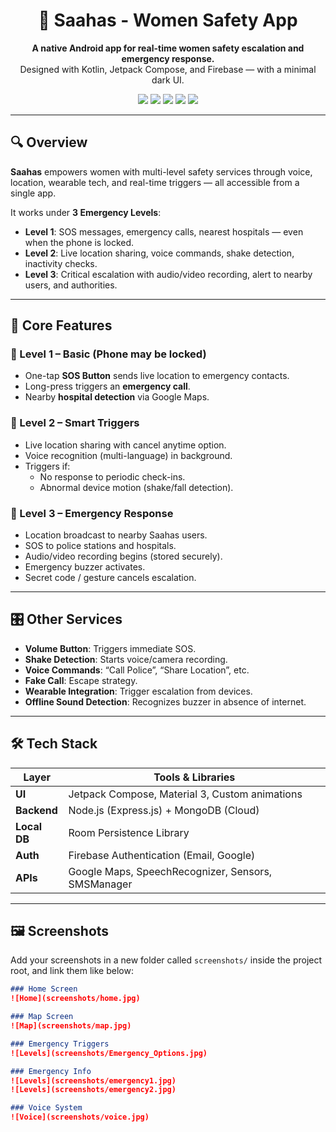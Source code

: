 <h1 align="center">🚨 Saahas - Women Safety App</h1>

<p align="center">
  <b>A native Android app for real-time women safety escalation and emergency response.</b><br>
  Designed with Kotlin, Jetpack Compose, and Firebase — with a minimal dark UI.
</p>

<p align="center">
  <img src="https://img.shields.io/badge/Built%20With-Kotlin-blueviolet?style=flat-square&logo=kotlin" />
  <img src="https://img.shields.io/badge/UI-Jetpack%20Compose-34a853?style=flat-square&logo=android" />
  <img src="https://img.shields.io/badge/Backend-Node.js%20%26%20MongoDB-green?style=flat-square&logo=node.js" />
  <img src="https://img.shields.io/badge/Database-Room" />
  <img src="https://img.shields.io/badge/Auth-Firebase-orange?style=flat-square&logo=firebase" />
</p>

---

## 🔍 Overview

**Saahas** empowers women with multi-level safety services through voice, location, wearable tech, and real-time triggers — all accessible from a single app.

It works under **3 Emergency Levels**:

- **Level 1**: SOS messages, emergency calls, nearest hospitals — even when the phone is locked.
- **Level 2**: Live location sharing, voice commands, shake detection, inactivity checks.
- **Level 3**: Critical escalation with audio/video recording, alert to nearby users, and authorities.

---

## 📱 Core Features

### 🔐 Level 1 – Basic (Phone may be locked)
- One-tap **SOS Button** sends live location to emergency contacts.
- Long-press triggers an **emergency call**.
- Nearby **hospital detection** via Google Maps.

### 📡 Level 2 – Smart Triggers
- Live location sharing with cancel anytime option.
- Voice recognition (multi-language) in background.
- Triggers if:
    - No response to periodic check-ins.
    - Abnormal device motion (shake/fall detection).

### 🚨 Level 3 – Emergency Response
- Location broadcast to nearby Saahas users.
- SOS to police stations and hospitals.
- Audio/video recording begins (stored securely).
- Emergency buzzer activates.
- Secret code / gesture cancels escalation.

---

## 🎛️ Other Services

- **Volume Button**: Triggers immediate SOS.
- **Shake Detection**: Starts voice/camera recording.
- **Voice Commands**: “Call Police”, “Share Location”, etc.
- **Fake Call**: Escape strategy.
- **Wearable Integration**: Trigger escalation from devices.
- **Offline Sound Detection**: Recognizes buzzer in absence of internet.

---

## 🛠️ Tech Stack

| Layer        | Tools & Libraries                                  |
|--------------|----------------------------------------------------|
| **UI**       | Jetpack Compose, Material 3, Custom animations     |
| **Backend**  | Node.js (Express.js) + MongoDB (Cloud)             |
| **Local DB** | Room Persistence Library                           |
| **Auth**     | Firebase Authentication (Email, Google)            |
| **APIs**     | Google Maps, SpeechRecognizer, Sensors, SMSManager |

---

## 🖼️ Screenshots

Add your screenshots in a new folder called `screenshots/` inside the project root, and link them like below:

```markdown
### Home Screen
![Home](screenshots/home.jpg)

### Map Screen
![Map](screenshots/map.jpg)

### Emergency Triggers
![Levels](screenshots/Emergency_Options.jpg)

### Emergency Info
![Levels](screenshots/emergency1.jpg)
![Levels](screenshots/emergency2.jpg)

### Voice System
![Voice](screenshots/voice.jpg)

